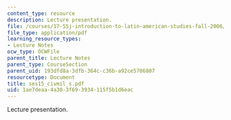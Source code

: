 ```yaml
---
content_type: resource
description: Lecture presentation.
file: /courses/17-55j-introduction-to-latin-american-studies-fall-2006/1ae7deaa4a303f693934115f5b1d6eac_ses15_civmil_s.pdf
file_type: application/pdf
learning_resource_types:
- Lecture Notes
ocw_type: OCWFile
parent_title: Lecture Notes
parent_type: CourseSection
parent_uid: 193dfd8a-3dfb-364c-c36b-a92ce5706807
resourcetype: Document
title: ses15_civmil_s.pdf
uid: 1ae7deaa-4a30-3f69-3934-115f5b1d6eac
---
```

Lecture presentation.


